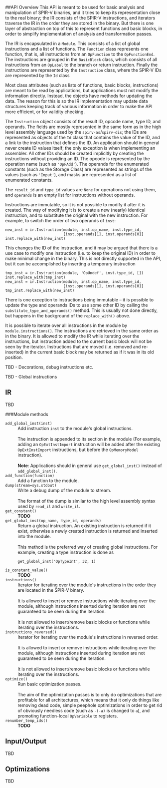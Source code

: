 ##API Overview
This API is meant to be used for basic analysis and manipulation of SPIR-V 
binaries, and it tries to keep its representation close to the real binary;
the IR consists of the SPIR-V instructions, and iterators traverse the IR
in the order they are stored in the binary. But there is one layer of
abstraction on top of this to represent functions and basic blocks, in
order to simplify implementation of analysis and transformation passes.

The IR is encapsulated in a `Module`. This consists of a list of global
instructions and a list of functions. The `Function` class represents
one function, that is, all instructions from an `OpFunction` to the
`OpFunctionEnd`. The instructions are grouped in the `BasicBlock` class,
which consists of all instructions from an `OpLabel` to the branch or return
instruction. Finally the instructions are represented by the `Instruction`
class, where the SPIR-V IDs are represented by the `Id` class

Most class attributes (such as lists of functions, basic blocks,
instructions) are meant to be read by applications, but applications must
not modify the information directly. Instead, the objects have methods
for updating the data. The reason for this is so the IR implementation
may update data structures keeping track of various information in order to
make the API more efficient, or for validity checking.

The `Instruction` object consists of the result ID, opcode name, type ID, and
operands. The fields are mostly represented in the same form as in the
high level assembly language used by the `spirv-as`/`spirv-dis`; the IDs
are represented as objects of the `Id` class that contains the value of the ID,
and a link to the instruction that defines the ID. An application should in general
never create ID values itself; the only exception is when implementing an assembler.
All other IDs should be created implicitly by creating the instructions without
providing an ID. The opcode is represented by
the operation name (such as `'OpFAdd'`). The operands for the enumerated constants (such as
the Storage Class) are represented as strings of the values (such as
`'Input'`), and masks are represented as a list of enumerated constants.

The `result_id` and `type_id` values are `None` for operations not using
them, and `operands` is an empty list for instructions without operands.

Instructions are immutable, so it is not possible to modify it after
it is created. The way of modifying it is to create a new (nearly)
identical instruction, and to substitute the original with the new
instruction. For example, to switch the order of two operands of
`inst`:

```
new_inst = ir.Instruction(module, inst.op_name, inst.type_id,
                          [inst.operands[1], inst.operands[0]]
inst.replace_with(new_inst)
```

This changes the ID of the instruction, and it may be argued that 
there is a use case to modify one instruction (i.e. to keep the
original ID) in order to make minimal change in the binary. This
is not directly supported in the API, but it can be accomplished
by inserting a temporary instruction

```
tmp_inst = ir.Instruction(module, 'OpUndef', inst.type_id, [])
inst.replace_with(tmp_inst)
new_inst = ir.Instruction(module, inst.op_name, inst.type_id,
                          [inst.operands[1], inst.operands[0]]
tmp_inst.replace_with(new_inst)
```

There is one exception to instructions being immutable – it is possible to update
the type and operands IDs to use some other ID by calling the
`substitute_type_and_operands()` method. This is usually not done
directly, but happens in the background of the `replace_with()` above.

It is possible to iterate
over all instructions in the module by `module.instructions()`. The
instructions are retrieved in the same order as in the binary. It is
allowed to modify the IR while iterating over the instructions, but
instruction added to the current basic block will not be seen by the
iterator. Instructions that are moved (i.e. removed and re-inserted)
in the current basic block may be returned as if it was in its old
position.

TBD - Decorations, debug instructions etc.

TBD - Global instructions

## IR
TBD

###Module methods
<dl>
  <dt><code>add_global_inst(inst)</code></dt>
  <dd>Add instruction <code>inst</code> to the module's global instructions.
  <br><br>
  The instruction is appended to its section in the module (For example, adding an <code>OpExtInstImport</code> instruction will be added after the existing <code>OpExtInstImport</code> instructions, but before the <code>OpMemoryModel</code> instruction).
  <br><br>
  <b>Note</b>: Applications should in general use <code>get_global_inst()</code> instead of <code>add_global_inst()</code>.
  </dd>

  <dt><code>add_function(function)</code></dt>
  <dd>Add a function to the module.</dd>

  <dt><code>dump(stream=sys.stdout)</code></dt>
  <dd>Write a debug dump of the module to stream.
  <br><br>
  The format of the dump is similar to the high level assembly syntax used by <code>read_il</code> and <code>write_il</code>.
  </dd>

  <dt><code>get_constant()</code></dt>
  <dd><b>TODO</b></dd>

  <dt><code>get_global_inst(op_name, type_id, operands)</code></dt>
  <dd>Return a global instruction. An existing instruction is returned if it exist, otherwise a newly created instruction is returned and inserted into the module.
  <br><br>
  This method is the preferred way of creating global instructions. For example, creating a type instruction is done as <pre><code>get_global_inst('OpTypeInt', 32, 1)</code></pre>
  </dd>

  <dt><code>is_constant_value()</code></dt>
  <dd><b>TODO</b></dd>

  <dt><code>instructions()</code></dt>
  <dd>Iterator for iterating over the module's instructions in the order they are located in the SPIR-V binary.
  <br><br>
  It is allowed to insert or remove instructions while iterating over the module, although instructions inserted during iteration are not guaranteed to be seen during the iteration.
  <br><br>
  It is not allowed to insert/remove basic blocks or functions while iterating over the instructions.
  </dd>

  <dt><code>instructions_reversed()</code></dt>
  <dd>Iterator for iterating over the module's instructions in reversed order.
  <br><br>
  It is allowed to insert or remove instructions while iterating over the module, although instructions inserted during iteration are not guaranteed to be seen during the iteration.
  <br><br>
  It is not allowed to insert/remove basic blocks or functions while iterating over the instructions.
  </dd>

  <dt><code>optimize()</code></dt>
  <dd>Run basic optimization passes.
  <br><br>
  The aim of the optimization passes is to only do optimizations that are profitable for all architectures, which means that it only do things like removing dead code, simple peephole optimizations in order to get rid of obviously needless code (such as <code>-(-a)</code> is changed to <code>a</code>), and promoting function-local <code>OpVariable</code> to registers.
  </dd>
  
  <dt><code>renumber_temp_ids()</code></dt>
  <dd><b>TODO</b></dd>
</dl>

## Input/Output
TBD

## Optimizations
TBD

